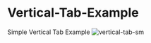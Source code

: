 # Vertical-Tab-Example
Simple Vertical Tab Example
![vertical-tab-sm](https://user-images.githubusercontent.com/42339316/53677524-54cf0780-3cd7-11e9-87c8-04acdbdfa803.png)
